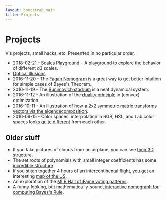 ```yaml
---
layout: bootstrap_main
title: Projects
---
```


# Projects

Vis projects, small hacks, etc. Presented in no particular order.

* 2018-02-21 - [Scales Playground](d3-scale-playground/) - A playground to explore the
  behavior of different d3 scales.
* [Optical Illusions](illusions/)
* 2016-11-20 - The [Fagan Nomogram](fagan_nomogram/) is a great way to get better
  intuition for simple cases of Bayes's Theorem.
* 2016-11-19 - The [Bunimovich stadium](bunimovich_stadium/) is a neat dynamical
  system.
* 2016-11-12 - An illustration of the
  [duality principle](/writing/data_science/duality.html) in (convex) optimization.
* 2016-10-11 - An illustration of how
  [a 2x2 symmetric matrix transforms vectors via the eigendecomposition](https://cscheid.net/courses/fal16/cs444/lectures/lecture15/eigenvectors.html).
* 2016-09-15 - Color spaces: interpolation in RGB, HSL, and Lab color spaces looks
  [quite different](/courses/fal16/cs444/demos/colorscale_visualizer)
  from each other.
  
  
## Older stuff

* If you take pictures of clouds from an airplane, you can see [their
  3D structure](http://cscheid.net/to/clouds.html).
* The set roots of polynomials with small integer coefficients has some
  [incredible structure](http://cscheid.github.io/lux/demos/beauty_of_roots/beauty_of_roots.html)
* If you stitch together 4 hours of an intercontinental flight, you
  get an interesting [map of the US](/static/windowseat).
* An exploration of the
  [MLB Hall of Fame voting patterns](http://cscheid.net/static/mlb-hall-of-fame-voting/).
* A funny-looking, but mathematically-sound, [interactive nomograph for
  computing Bayes's Rule](http://www.sci.utah.edu/~cscheid/blog/20080420/f4.svg).
